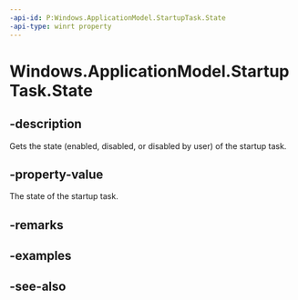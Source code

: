 ```yaml
---
-api-id: P:Windows.ApplicationModel.StartupTask.State
-api-type: winrt property
---
```


<!-- Property syntax
public Windows.ApplicationModel.StartupTaskState State { get; }
-->

# Windows.ApplicationModel.StartupTask.State

## -description
Gets the state (enabled, disabled, or disabled by user) of the startup task.

## -property-value
The state of the startup task.

## -remarks

## -examples

## -see-also
